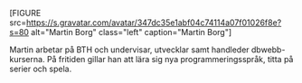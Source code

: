 [FIGURE src=https://s.gravatar.com/avatar/347dc35e1abf04c74114a07f01026f8e?s=80 alt="Martin Borg" class="left" caption="Martin Borg"]

Martin arbetar på BTH och undervisar, utvecklar samt handleder dbwebb-kurserna. På fritiden gillar han att lära sig nya programmeringsspråk, titta på serier och spela.

